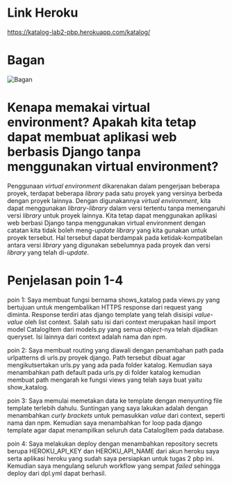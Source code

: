 # Link Heroku
https://katalog-lab2-pbp.herokuapp.com/katalog/

# Bagan 
![Bagan](https://github.com/TehGaa/Tugas_2_pbp/blob/main/katalog/Bagan%20Tugas%202.drawio.png "Bagan Request Client Django")

# Kenapa memakai virtual environment? Apakah kita tetap dapat membuat aplikasi web berbasis Django tanpa menggunakan virtual environment? 
Penggunaan *virtual environment* dikarenakan dalam pengerjaan beberapa proyek, terdapat beberapa *library* pada satu proyek yang versinya berbeda dengan proyek lainnya. Dengan digunakannya *virtual environment*, kita dapat menggunakan *library*-*library* dalam versi tertentu tanpa memengaruhi versi *library* untuk proyek lainnya. Kita tetap dapat menggunakan aplikasi web berbasi Django tanpa menggunakan virtual environment dengan catatan kita tidak boleh meng-*update* _library_ yang kita gunakan untuk proyek tersebut. Hal tersebut dapat berdampak pada ketidak-kompatibelan antara versi _library_ yang digunakan sebelumnya pada proyek dan versi _library_ yang telah di-*update*.


# Penjelasan poin 1-4
poin 1: Saya membuat fungsi bernama shows_katalog pada views.py yang bertujuan untuk mengembalikan HTTPS response dari request yang diminta. Response terdiri atas django         template yang telah disisipi *value-value* oleh list context. Salah satu isi dari context merupakan hasil import model CatalogItem dari models.py yang semua             *object*-nya telah dijadikan queryset. Isi lainnya dari context adalah nama dan npm.

poin 2: Saya membuat routing yang diawali dengan penambahan path pada urlpatterns di urls.py proyek django. Path tersebut dibuat agar mengikutsertakan urls.py yang ada           pada folder katalog. Kemudian saya menambahkan path default pada urls.py di folder katalog kemudian membuat path mengarah ke fungsi views yang telah saya buat           yaitu show_katalog.

poin 3: Saya memulai memetakan data ke template dengan menyunting file template terlebih dahulu. Suntingan yang saya lakukan adalah dengan menambahkan *curly brackets*           untuk pemasukkan *value* dari context, seperti nama dan npm. Kemudian saya menambahkan for loop pada django template agar dapat menampilkan seluruh data                 CatalogItem pada database.

poin 4: Saya melakukan deploy dengan menambahkan repository secrets berupa HEROKU_API_KEY dan HEROKU_API_NAME dari akun heroku saya serta aplikasi heroku yang sudah saya         persiapkan untuk tugas 2 pbp ini. Kemudian saya mengulang seluruh workflow yang sempat *failed* sehingga deploy dari dpl.yml dapat berhasil.

